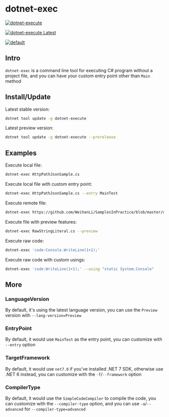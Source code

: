 # dotnet-exec

[![dotnet-execute](https://img.shields.io/nuget/v/dotnet-execute)](https://www.nuget.org/packages/dotnet-execute/)

[![dotnet-execute Latest](https://img.shields.io/nuget/vpre/dotnet-execute)](https://www.nuget.org/packages/dotnet-execute/absoluteLatest)

[![default](https://github.com/WeihanLi/dotnet-exec/actions/workflows/dotnetcore.yml/badge.svg)](https://github.com/WeihanLi/dotnet-exec/actions/workflows/dotnetcore.yml)

## Intro

`dotnet-exec` is a command line tool for executing C# program without a project file, and you can have your custom entry point other than `Main` method

## Install/Update

Latest stable version:

```sh
dotnet tool update -g dotnet-execute
```

Latest preview version:

```sh
dotnet tool update -g dotnet-execute --prerelease
```

## Examples

Execute local file:

``` sh
dotnet-exec HttpPathJsonSample.cs
```

Execute local file with custom entry point:

``` sh
dotnet-exec HttpPathJsonSample.cs --entry MainTest
```

Execute remote file:

``` sh
dotnet-exec https://github.com/WeihanLi/SamplesInPractice/blob/master/net7Sample/Net7Sample/ArgumentExceptionSample.cs
```

Execute file with preview features:

``` sh
dotnet-exec RawStringLiteral.cs --preview
```

Execute raw code:

``` sh
dotnet-exec 'code:Console.WriteLine(1+1);'
```

Execute raw code with custom usings:

``` sh
dotnet-exec 'code:WriteLine(1+1);' --using "static System.Console"
```

## More

### LanguageVersion

By default, it's using the latest language version, you can use the `Preview` version with `--lang-version=Preview`

### EntryPoint

By default, it would use `MainTest` as the entry point, you can customize with `--entry` option

### TargetFramework

By default, it would use `net7.0` if you've installed .NET 7 SDK, otherwise use .NET 6 instead, you can customize with the `-f`/`--framework` option

### CompilerType

By default, it would use the `SimpleCodeCompiler` to compile the code, you can customize with the `--compiler-type` option, and you can use `-a`/`--advanced` for `--compiler-type=advanced`

